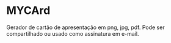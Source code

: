 # MYCArd
Gerador de cartão de apresentação em png, jpg, pdf. Pode ser compartilhado ou usado como assinatura em e-mail.
